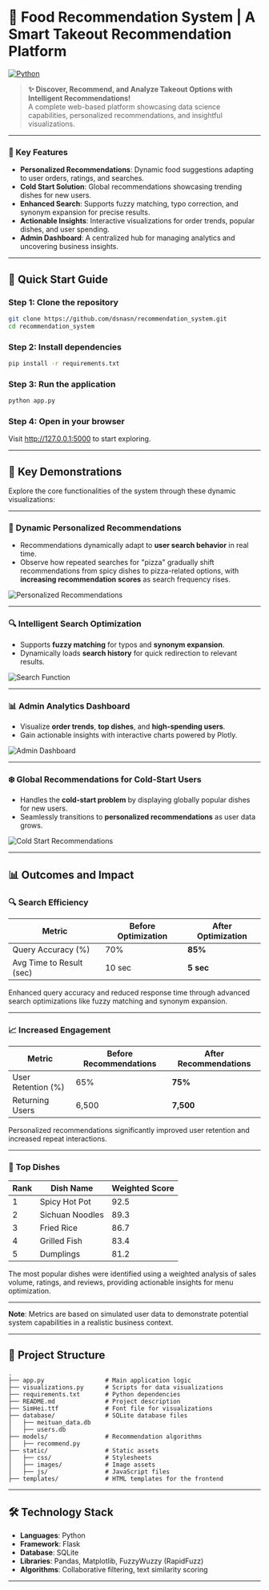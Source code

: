 # 🍴 Food Recommendation System | A Smart Takeout Recommendation Platform

[![Python](https://img.shields.io/badge/python-3.11+-blue.svg)](https://www.python.org/downloads/)

> **✨ Discover, Recommend, and Analyze Takeout Options with Intelligent Recommendations!**   
> A complete web-based platform showcasing data science capabilities, personalized recommendations, and insightful visualizations.

---

### 🌟 Key Features

- **Personalized Recommendations**: Dynamic food suggestions adapting to user orders, ratings, and searches.  
- **Cold Start Solution**: Global recommendations showcasing trending dishes for new users.  
- **Enhanced Search**: Supports fuzzy matching, typo correction, and synonym expansion for precise results.  
- **Actionable Insights**: Interactive visualizations for order trends, popular dishes, and user spending.  
- **Admin Dashboard**: A centralized hub for managing analytics and uncovering business insights.  

---

## 🚀 Quick Start Guide

### Step 1: Clone the repository
```bash
git clone https://github.com/dsnasn/recommendation_system.git
cd recommendation_system
```
### Step 2: Install dependencies
```bash
pip install -r requirements.txt
```
### Step 3: Run the application
```bash
python app.py
```
### Step 4: Open in your browser
Visit http://127.0.0.1:5000 to start exploring.

---

## 🎥 Key Demonstrations

Explore the core functionalities of the system through these dynamic visualizations:

---

### 🧠 **Dynamic Personalized Recommendations**
- Recommendations dynamically adapt to **user search behavior** in real time.  
- Observe how repeated searches for "pizza" gradually shift recommendations from spicy dishes to pizza-related options, with **increasing recommendation scores** as search frequency rises.

![Personalized Recommendations](Visualization_Results/Personalized-Recommendations.gif)

---

### 🔍 **Intelligent Search Optimization**
- Supports **fuzzy matching** for typos and **synonym expansion**.
- Dynamically loads **search history** for quick redirection to relevant results.

![Search Function](Visualization_Results/search-function.gif)

---

### 📊 **Admin Analytics Dashboard**
- Visualize **order trends**, **top dishes**, and **high-spending users**.
- Gain actionable insights with interactive charts powered by Plotly.

![Admin Dashboard](Visualization_Results/dashboard.gif)

---

### ❄️ **Global Recommendations for Cold-Start Users**
- Handles the **cold-start problem** by displaying globally popular dishes for new users.
- Seamlessly transitions to **personalized recommendations** as user data grows.

![Cold Start Recommendations](Visualization_Results/cold-start.gif)

---

## 📊 **Outcomes and Impact**

### 🔍 **Search Efficiency**
| Metric               | Before Optimization | After Optimization |
|----------------------|---------------------|--------------------|
| Query Accuracy (%)   | 70%                | **85%**            |
| Avg Time to Result (sec) | 10 sec           | **5 sec**          |

Enhanced query accuracy and reduced response time through advanced search optimizations like fuzzy matching and synonym expansion.

---

### 📈 **Increased Engagement**
| Metric               | Before Recommendations | After Recommendations |
|----------------------|-------------------------|------------------------|
| User Retention (%)   | 65%                    | **75%**                |
| Returning Users      | 6,500                  | **7,500**              |

Personalized recommendations significantly improved user retention and increased repeat interactions.

---

### 🍴 **Top Dishes**
| Rank | Dish Name        | Weighted Score |
|------|------------------|----------------|
| 1    | Spicy Hot Pot    | 92.5           |
| 2    | Sichuan Noodles  | 89.3           |
| 3    | Fried Rice       | 86.7           |
| 4    | Grilled Fish     | 83.4           |
| 5    | Dumplings        | 81.2           |

The most popular dishes were identified using a weighted analysis of sales volume, ratings, and reviews, providing actionable insights for menu optimization.

---

**Note**: Metrics are based on simulated user data to demonstrate potential system capabilities in a realistic business context.

---

## 📂 Project Structure

```plaintext
.
├── app.py                 # Main application logic
├── visualizations.py      # Scripts for data visualizations
├── requirements.txt       # Python dependencies
├── README.md              # Project description
├── SimHei.ttf             # Font file for visualizations
├── database/              # SQLite database files
│   ├── meituan_data.db
│   ├── users.db
├── models/                # Recommendation algorithms
│   ├── recommend.py
├── static/                # Static assets
│   ├── css/               # Stylesheets
│   ├── images/            # Image assets
│   ├── js/                # JavaScript files
├── templates/             # HTML templates for the frontend

```
---
## 🛠️ Technology Stack

- **Languages**: Python
- **Framework**: Flask
- **Database**: SQLite
- **Libraries**: Pandas, Matplotlib, FuzzyWuzzy (RapidFuzz)
- **Algorithms**: Collaborative filtering, text similarity scoring

---

